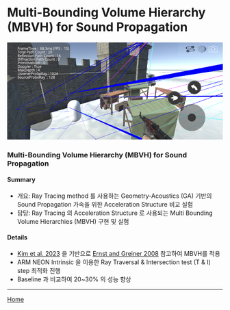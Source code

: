 # Multi-Bounding Volume Hierarchy (MBVH) for Sound Propagation

![fig:MBVH](./assets/MBVH.png)      
### **Multi-Bounding Volume Hierarchy (MBVH) for Sound Propagation**    
#### Summary
- 개요: Ray Tracing method 를 사용하는 Geometry-Acoustics (GA) 기반의 Sound Propagation 가속을 위한 Acceleration Structure 비교 실험
- 담당: Ray Tracing 의 Acceleration Structure 로 사용되는 Multi Bounding Volume Hierarchies (MBVH) 구현 및 실험

#### Details
- [Kim et al. 2023](https://www.mdpi.com/1424-8220/23/2/973) 을 기반으로 [Ernst and Greiner 2008](https://ieeexplore.ieee.org/document/4634618) 참고하여 MBVH를 적용
- ARM NEON Intrinsic 을 이용한 Ray Traversal & Intersection test (T & I) step 최적화 진행
- Baseline 과 비교하여 20~30% 의 성능 향상  


---
[Home](../README.md)